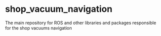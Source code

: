 # shop_vacuum_navigation
The main repository for ROS and other libraries and packages responsible for the shop vacuums navigation
